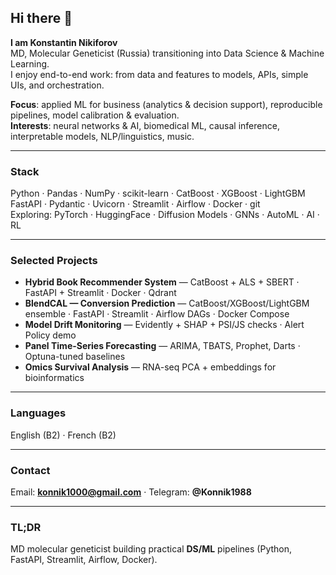 ## Hi there 👋

**I am Konstantin Nikiforov**  
MD, Molecular Geneticist (Russia) transitioning into Data Science & Machine Learning.  
I enjoy end-to-end work: from data and features to models, APIs, simple UIs, and orchestration.

**Focus**: applied ML for business (analytics & decision support), reproducible pipelines, model calibration & evaluation.  
**Interests**: neural networks & AI, biomedical ML, causal inference, interpretable models, NLP/linguistics, music.

---

### Stack
Python · Pandas · NumPy · scikit-learn · CatBoost · XGBoost · LightGBM  
FastAPI · Pydantic · Uvicorn · Streamlit · Airflow · Docker · git  
Exploring: PyTorch · HuggingFace · Diffusion Models · GNNs · AutoML · AI · RL

---

### Selected Projects
- **Hybrid Book Recommender System** — CatBoost + ALS + SBERT · FastAPI + Streamlit · Docker · Qdrant  
- **BlendCAL — Conversion Prediction** — CatBoost/XGBoost/LightGBM ensemble · FastAPI · Streamlit · Airflow DAGs · Docker Compose  
- **Model Drift Monitoring** — Evidently + SHAP + PSI/JS checks · Alert Policy demo  
- **Panel Time-Series Forecasting** — ARIMA, TBATS, Prophet, Darts · Optuna-tuned baselines  
- **Omics Survival Analysis** — RNA-seq PCA + embeddings for bioinformatics

---

### Languages
English (B2) · French (B2)

---

### Contact
Email: **konnik1000@gmail.com** · Telegram: **@Konnik1988**

---

### TL;DR
MD molecular geneticist building practical **DS/ML** pipelines (Python, FastAPI, Streamlit, Airflow, Docker).

